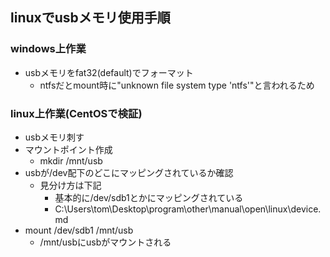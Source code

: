 ## linuxでusbメモリ使用手順

### windows上作業

* usbメモリをfat32(default)でフォーマット
  * ntfsだとmount時に"unknown file system type 'ntfs'"と言われるため

### linux上作業(CentOSで検証)

* usbメモリ刺す
* マウントポイント作成
  * mkdir /mnt/usb
* usbが/dev配下のどこにマッピングされているか確認
  * 見分け方は下記
    * 基本的に/dev/sdb1とかにマッピングされている
    * C:\Users\tom\Desktop\program\other\manual\open\linux\device.md
* mount /dev/sdb1 /mnt/usb
  * /mnt/usbにusbがマウントされる